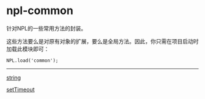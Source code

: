 # npl-common

针对NPL的一些常用方法的封装。

这些方法要么是对原有对象的扩展，要么是全局方法。因此，你只需在项目启动时加载此模块即可：

    NPL.load('common');

*****

[string](https://github.com/caoyongfeng0214/nplcommon/wiki/string)

[setTimeout](https://github.com/caoyongfeng0214/nplcommon/wiki/setTimeout)
